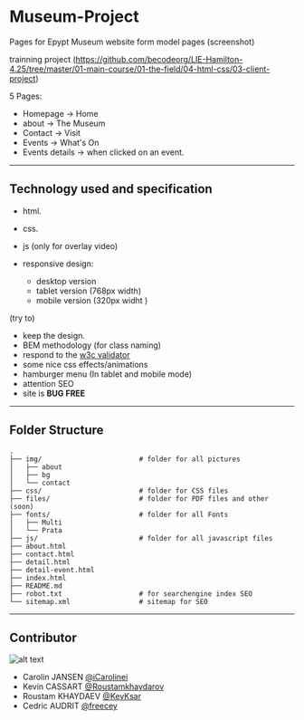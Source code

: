 # Museum-Project

Pages for Epypt Museum website form model pages (screenshot)

trainning project (https://github.com/becodeorg/LIE-Hamilton-4.25/tree/master/01-main-course/01-the-field/04-html-css/03-client-project)

5 Pages:
- Homepage -> Home
- about -> The Museum
- Contact -> Visit
- Events -> What's On
- Events details -> when clicked on an event.

___
## Technology used and specification

- html.
- css.
- js (only for overlay video)

- responsive design:
    * desktop version
    * tablet version (768px width)
    * mobile version (320px widht )

(try to)
- keep the design.
- BEM methodology (for class naming)
- respond to the [w3c validator](https://validator.w3.org/)
- some nice css effects/animations
- hamburger menu (In tablet and mobile mode)
- attention SEO
- site is **BUG FREE**

___
## Folder Structure

    .
    ├── img/                        # folder for all pictures
    │   ├── about
    │   ├── bg
    │   └── contact
    ├── css/                        # folder for CSS files
    ├── files/                      # folder for PDF files and other (soon)
    ├── fonts/                      # folder for all Fonts
    │   ├── Multi 
    │   └── Prata
    ├── js/                         # folder for all javascript files
    ├── about.html
    ├── contact.html
    ├── detail.html
    ├── detail-event.html
    ├── index.html
    ├── README.md
    ├── robot.txt                   # for searchengine index SEO
    └── sitemap.xml                 # sitemap for SEO

___
## Contributor


![alt text](https://laughingsquid.com/wp-content/uploads/2019/12/Puppies-on-Treadmill.gif "Team Pictures")


* Carolin JANSEN    [@iCarolinei](https://github.com/iCarolinei)
* Kevin CASSART     [@Roustamkhaydarov](https://github.com/Roustamkhaydarov/)
* Roustam KHAYDAEV  [@KevKsar](https://github.com/KevKsar/)
* Cedric AUDRIT     [@freecey](https://github.com/freecey/)
